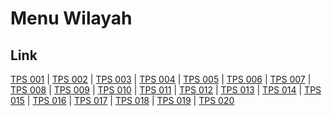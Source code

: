 # Menu Wilayah

## Link

[TPS 001](https://github.com/gigit-pemilu/pemilu-2024-36-banten/tree/main/pilpres/hitung-suara/sub/36-banten/sub/01-pandeglang/sub/04-cikeusik/sub/2014-cikiruhwetan/sub/001-tps)
 | 
[TPS 002](https://github.com/gigit-pemilu/pemilu-2024-36-banten/tree/main/pilpres/hitung-suara/sub/36-banten/sub/01-pandeglang/sub/04-cikeusik/sub/2014-cikiruhwetan/sub/002-tps)
 | 
[TPS 003](https://github.com/gigit-pemilu/pemilu-2024-36-banten/tree/main/pilpres/hitung-suara/sub/36-banten/sub/01-pandeglang/sub/04-cikeusik/sub/2014-cikiruhwetan/sub/003-tps)
 | 
[TPS 004](https://github.com/gigit-pemilu/pemilu-2024-36-banten/tree/main/pilpres/hitung-suara/sub/36-banten/sub/01-pandeglang/sub/04-cikeusik/sub/2014-cikiruhwetan/sub/004-tps)
 | 
[TPS 005](https://github.com/gigit-pemilu/pemilu-2024-36-banten/tree/main/pilpres/hitung-suara/sub/36-banten/sub/01-pandeglang/sub/04-cikeusik/sub/2014-cikiruhwetan/sub/005-tps)
 | 
[TPS 006](https://github.com/gigit-pemilu/pemilu-2024-36-banten/tree/main/pilpres/hitung-suara/sub/36-banten/sub/01-pandeglang/sub/04-cikeusik/sub/2014-cikiruhwetan/sub/006-tps)
 | 
[TPS 007](https://github.com/gigit-pemilu/pemilu-2024-36-banten/tree/main/pilpres/hitung-suara/sub/36-banten/sub/01-pandeglang/sub/04-cikeusik/sub/2014-cikiruhwetan/sub/007-tps)
 | 
[TPS 008](https://github.com/gigit-pemilu/pemilu-2024-36-banten/tree/main/pilpres/hitung-suara/sub/36-banten/sub/01-pandeglang/sub/04-cikeusik/sub/2014-cikiruhwetan/sub/008-tps)
 | 
[TPS 009](https://github.com/gigit-pemilu/pemilu-2024-36-banten/tree/main/pilpres/hitung-suara/sub/36-banten/sub/01-pandeglang/sub/04-cikeusik/sub/2014-cikiruhwetan/sub/009-tps)
 | 
[TPS 010](https://github.com/gigit-pemilu/pemilu-2024-36-banten/tree/main/pilpres/hitung-suara/sub/36-banten/sub/01-pandeglang/sub/04-cikeusik/sub/2014-cikiruhwetan/sub/010-tps)
 | 
[TPS 011](https://github.com/gigit-pemilu/pemilu-2024-36-banten/tree/main/pilpres/hitung-suara/sub/36-banten/sub/01-pandeglang/sub/04-cikeusik/sub/2014-cikiruhwetan/sub/011-tps)
 | 
[TPS 012](https://github.com/gigit-pemilu/pemilu-2024-36-banten/tree/main/pilpres/hitung-suara/sub/36-banten/sub/01-pandeglang/sub/04-cikeusik/sub/2014-cikiruhwetan/sub/012-tps)
 | 
[TPS 013](https://github.com/gigit-pemilu/pemilu-2024-36-banten/tree/main/pilpres/hitung-suara/sub/36-banten/sub/01-pandeglang/sub/04-cikeusik/sub/2014-cikiruhwetan/sub/013-tps)
 | 
[TPS 014](https://github.com/gigit-pemilu/pemilu-2024-36-banten/tree/main/pilpres/hitung-suara/sub/36-banten/sub/01-pandeglang/sub/04-cikeusik/sub/2014-cikiruhwetan/sub/014-tps)
 | 
[TPS 015](https://github.com/gigit-pemilu/pemilu-2024-36-banten/tree/main/pilpres/hitung-suara/sub/36-banten/sub/01-pandeglang/sub/04-cikeusik/sub/2014-cikiruhwetan/sub/015-tps)
 | 
[TPS 016](https://github.com/gigit-pemilu/pemilu-2024-36-banten/tree/main/pilpres/hitung-suara/sub/36-banten/sub/01-pandeglang/sub/04-cikeusik/sub/2014-cikiruhwetan/sub/016-tps)
 | 
[TPS 017](https://github.com/gigit-pemilu/pemilu-2024-36-banten/tree/main/pilpres/hitung-suara/sub/36-banten/sub/01-pandeglang/sub/04-cikeusik/sub/2014-cikiruhwetan/sub/017-tps)
 | 
[TPS 018](https://github.com/gigit-pemilu/pemilu-2024-36-banten/tree/main/pilpres/hitung-suara/sub/36-banten/sub/01-pandeglang/sub/04-cikeusik/sub/2014-cikiruhwetan/sub/018-tps)
 | 
[TPS 019](https://github.com/gigit-pemilu/pemilu-2024-36-banten/tree/main/pilpres/hitung-suara/sub/36-banten/sub/01-pandeglang/sub/04-cikeusik/sub/2014-cikiruhwetan/sub/019-tps)
 | 
[TPS 020](https://github.com/gigit-pemilu/pemilu-2024-36-banten/tree/main/pilpres/hitung-suara/sub/36-banten/sub/01-pandeglang/sub/04-cikeusik/sub/2014-cikiruhwetan/sub/020-tps)

